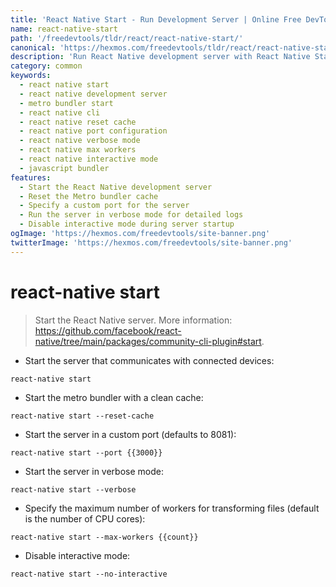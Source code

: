 ```yaml
---
title: 'React Native Start - Run Development Server | Online Free DevTools by Hexmos'
name: react-native-start
path: '/freedevtools/tldr/react/react-native-start/'
canonical: 'https://hexmos.com/freedevtools/tldr/react/react-native-start/'
description: 'Run React Native development server with React Native Start. Quickly start the Metro bundler, reset cache, and specify custom ports for app development. Free online tool, no registration required.'
category: common
keywords:
  - react native start
  - react native development server
  - metro bundler start
  - react native cli
  - react native reset cache
  - react native port configuration
  - react native verbose mode
  - react native max workers
  - react native interactive mode
  - javascript bundler
features:
  - Start the React Native development server
  - Reset the Metro bundler cache
  - Specify a custom port for the server
  - Run the server in verbose mode for detailed logs
  - Disable interactive mode during server startup
ogImage: 'https://hexmos.com/freedevtools/site-banner.png'
twitterImage: 'https://hexmos.com/freedevtools/site-banner.png'
---
```


# react-native start

> Start the React Native server.
> More information: <https://github.com/facebook/react-native/tree/main/packages/community-cli-plugin#start>.

- Start the server that communicates with connected devices:

`react-native start`

- Start the metro bundler with a clean cache:

`react-native start --reset-cache`

- Start the server in a custom port (defaults to 8081):

`react-native start --port {{3000}}`

- Start the server in verbose mode:

`react-native start --verbose`

- Specify the maximum number of workers for transforming files (default is the number of CPU cores):

`react-native start --max-workers {{count}}`

- Disable interactive mode:

`react-native start --no-interactive`
